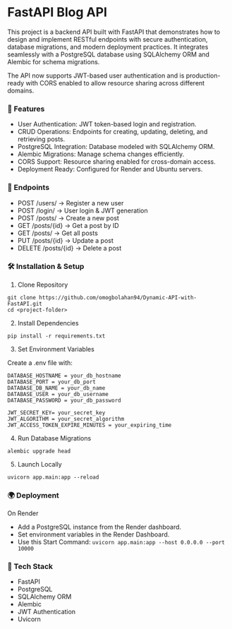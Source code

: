 # FastAPI Blog API

This project is a backend API built with FastAPI that demonstrates how to design and implement RESTful endpoints with secure authentication, database migrations, and modern deployment practices. It integrates seamlessly with a PostgreSQL database using SQLAlchemy ORM and Alembic for schema migrations.

The API now supports JWT-based user authentication and is production-ready with CORS enabled to allow resource sharing across different domains.

### 🚀 Features
* User Authentication: JWT token-based login and registration.
* CRUD Operations: Endpoints for creating, updating, deleting, and retrieving posts.
* PostgreSQL Integration: Database modeled with SQLAlchemy ORM.
* Alembic Migrations: Manage schema changes efficiently.
* CORS Support: Resource sharing enabled for cross-domain access.
* Deployment Ready: Configured for Render and Ubuntu servers.

### 📌 Endpoints
* POST /users/ → Register a new user
* POST /login/ → User login & JWT generation
* POST /posts/ → Create a new post
* GET /posts/{id} → Get a post by ID
* GET /posts/ → Get all posts
* PUT /posts/{id} → Update a post
* DELETE /posts/{id} → Delete a post

### 🛠 Installation & Setup
1. Clone Repository
```{bash}
git clone https://github.com/omogbolahan94/Dynamic-API-with-FastAPI.git
cd <project-folder>
```
2. Install Dependencies
```{bash}
pip install -r requirements.txt
```
3. Set Environment Variables

Create a .env file with:
```{ini}
DATABASE_HOSTNAME = your_db_hostname
DATABASE_PORT = your_db_port
DATABASE_DB_NAME = your_db_name
DATABASE_USER = your_db_username
DATABASE_PASSWORD = your_db_password

JWT_SECRET_KEY= your_secret_key
JWT_ALGORITHM = your_secret_algorithm
JWT_ACCESS_TOKEN_EXPIRE_MINUTES = your_expiring_time
```

4. Run Database Migrations
```{bash}
alembic upgrade head
```
5. Launch Locally
```{bash}
uvicorn app.main:app --reload
```

### 🌍 Deployment

On Render
* Add a PostgreSQL instance from the Render dashboard.
* Set environment variables in the Render Dashboard.
* Use this Start Command: `uvicorn app.main:app --host 0.0.0.0 --port 10000`

### 📖 Tech Stack
* FastAPI
* PostgreSQL
* SQLAlchemy ORM
* Alembic
* JWT Authentication
* Uvicorn